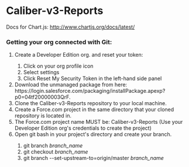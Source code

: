 # Caliber-v3-Reports

Docs for Chart.js: http://www.chartjs.org/docs/latest/

### Getting your org connected with Git:
<ol>
  <li> Create a Developer Edition org. and reset your token:  </li>
    <ol>
      <li> Click on your org profile icon</li>
      <li> Select settings </li>
      <li> Click Reset My Security Token in the left-hand side panel </li>
    </ol>
  <li> Download the unmanaged package from here: https://login.salesforce.com/packaging/installPackage.apexp?p0=04tf20000003QrF. </li>
  <li> Clone the Caliber-v3-Reports repository to your local machine. </li>
  <li> Create a Force.com project in the same directory that your cloned repository is located in. </li>
  <li> The Force.com project name MUST be: Caliber-v3-Reports (Use your Developer Edition org's credentials to create the project)</li>
  <li> Open git bash in your project's directory and create your branch. </li>
  <ol>
    <li> git branch <i>branch_name</i> </li>
    <li> git checkout <i>branch_name</i> </li>
    <li> git branch --set-upstream-to=origin/master <i>branch_name</i> </li>
  </ol>
</ol>
  
